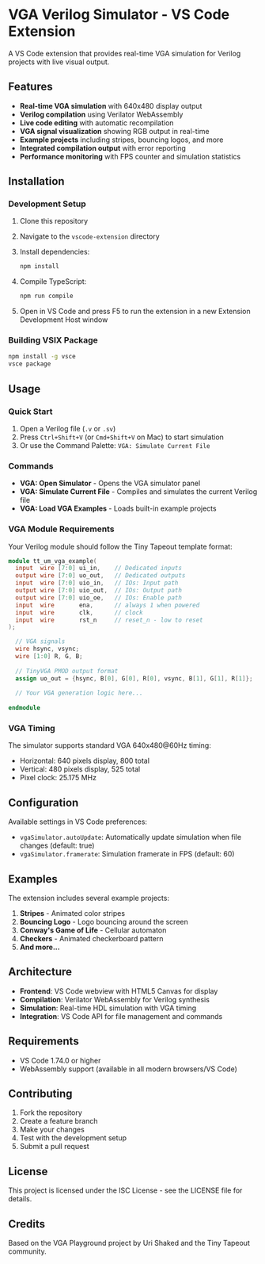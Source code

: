 # VGA Verilog Simulator - VS Code Extension

A VS Code extension that provides real-time VGA simulation for Verilog projects with live visual output.

## Features

- **Real-time VGA simulation** with 640x480 display output
- **Verilog compilation** using Verilator WebAssembly
- **Live code editing** with automatic recompilation
- **VGA signal visualization** showing RGB output in real-time
- **Example projects** including stripes, bouncing logos, and more
- **Integrated compilation output** with error reporting
- **Performance monitoring** with FPS counter and simulation statistics

## Installation

### Development Setup

1. Clone this repository
2. Navigate to the `vscode-extension` directory
3. Install dependencies:

   ```bash
   npm install
   ```

4. Compile TypeScript:

   ```bash
   npm run compile
   ```

5. Open in VS Code and press F5 to run the extension in a new Extension Development Host window

### Building VSIX Package

```bash
npm install -g vsce
vsce package
```

## Usage

### Quick Start

1. Open a Verilog file (`.v` or `.sv`)
2. Press `Ctrl+Shift+V` (or `Cmd+Shift+V` on Mac) to start simulation
3. Or use the Command Palette: `VGA: Simulate Current File`

### Commands

- **VGA: Open Simulator** - Opens the VGA simulator panel
- **VGA: Simulate Current File** - Compiles and simulates the current Verilog file
- **VGA: Load VGA Examples** - Loads built-in example projects

### VGA Module Requirements

Your Verilog module should follow the Tiny Tapeout template format:

```verilog
module tt_um_vga_example(
  input  wire [7:0] ui_in,    // Dedicated inputs
  output wire [7:0] uo_out,   // Dedicated outputs
  input  wire [7:0] uio_in,   // IOs: Input path
  output wire [7:0] uio_out,  // IOs: Output path
  output wire [7:0] uio_oe,   // IOs: Enable path
  input  wire       ena,      // always 1 when powered
  input  wire       clk,      // clock
  input  wire       rst_n     // reset_n - low to reset
);

  // VGA signals
  wire hsync, vsync;
  wire [1:0] R, G, B;
  
  // TinyVGA PMOD output format
  assign uo_out = {hsync, B[0], G[0], R[0], vsync, B[1], G[1], R[1]};
  
  // Your VGA generation logic here...
  
endmodule
```

### VGA Timing

The simulator supports standard VGA 640x480@60Hz timing:

- Horizontal: 640 pixels display, 800 total
- Vertical: 480 pixels display, 525 total
- Pixel clock: 25.175 MHz

## Configuration

Available settings in VS Code preferences:

- `vgaSimulator.autoUpdate`: Automatically update simulation when file changes (default: true)
- `vgaSimulator.framerate`: Simulation framerate in FPS (default: 60)

## Examples

The extension includes several example projects:

1. **Stripes** - Animated color stripes
2. **Bouncing Logo** - Logo bouncing around the screen
3. **Conway's Game of Life** - Cellular automaton
4. **Checkers** - Animated checkerboard pattern
5. **And more...**

## Architecture

- **Frontend**: VS Code webview with HTML5 Canvas for display
- **Compilation**: Verilator WebAssembly for Verilog synthesis
- **Simulation**: Real-time HDL simulation with VGA timing
- **Integration**: VS Code API for file management and commands

## Requirements

- VS Code 1.74.0 or higher
- WebAssembly support (available in all modern browsers/VS Code)

## Contributing

1. Fork the repository
2. Create a feature branch
3. Make your changes
4. Test with the development setup
5. Submit a pull request

## License

This project is licensed under the ISC License - see the LICENSE file for details.

## Credits

Based on the VGA Playground project by Uri Shaked and the Tiny Tapeout community.
